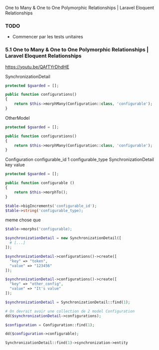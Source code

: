 One to Many & One to One Polymorphic Relationships | Laravel Eloquent Relationships

### TODO

- Commencer par les tests unitaires

### 5.1 One to Many & One to One Polymorphic Relationships | Laravel Eloquent Relationships

https://youtu.be/QAfTYrDhdHE

SynchronizationDetail

```php
protected $guarded = [];

public function configurations()
{
    return $this->morphMany(Configuration::class, 'configurable');
}
```

OtherModel

```php
protected $guarded = [];

public function configurations()
{
    return $this->morphMany(Configuration::class, 'configurable');
}
```

Configuration
configurable_id 1
configurable_type SynchronizationDetail
key
value

```php
protected $guarded = [];

public function configurable ()
{
    return $this->morphTo();
}
```

```php
$table->bigIncrements('configurable_id');
$table->string('configurable_type);
```

meme chose que

```php
$table->morphs('configurable);
```

```php
$synchronizationDetail = new SynchronizationDetail([
  # [...]
]);

$synchronizationDetail->configurations()->create([
  "key" => "token",
  "value" => "123456"
]);

$synchronizationDetail->configurations()->create([
  "key" => "other_config",
  "value" => "It's value"
]);
```

```php
$synchronizationDetail = SynchronizationDetail::find(1);

# On devrait avoir une collection de 2 model Configuration
dd($synchronizationDetail->configurations);
```

```php
$configuration = Configuration::find(1);

dd($configuration->configurable);

SynchronizationDetail::find(1)->synchronization->entity
```

